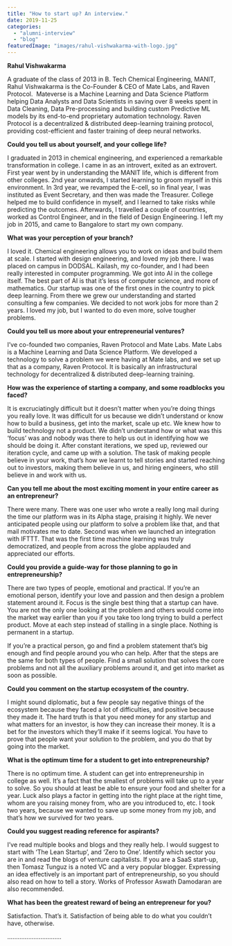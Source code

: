```yaml
---
title: "How to start up? An interview."
date: 2019-11-25
categories:
  - "alumni-interview"
  - "blog"
featuredImage: "images/rahul-vishwakarma-with-logo.jpg"
---
```


**Rahul Vishwakarma**

A graduate of the class of 2013 in B. Tech Chemical Engineering, MANIT, Rahul Vishwakarma is the Co-Founder & CEO of Mate Labs, and Raven Protocol.  Mateverse is a Machine Learning and Data Science Platform helping Data Analysts and Data Scientists in saving over 8 weeks spent in Data Cleaning, Data Pre-processing and building custom Predictive ML models by its end-to-end proprietary automation technology. Raven Protocol is a decentralized & distributed deep-learning training protocol, providing cost-efficient and faster training of deep neural networks.

**Could you tell us about yourself, and your college life?**

I graduated in 2013 in chemical engineering, and experienced a remarkable transformation in college. I came in as an introvert, exited as an extrovert. First year went by in understanding the MANIT life, which is different from other colleges. 2nd year onwards, I started learning to groom myself in this environment. In 3rd year, we revamped the E-cell, so in final year, I was instituted as Event Secretary, and then was made the Treasurer. College helped me to build confidence in myself, and I learned to take risks while predicting the outcomes. Afterwards, I travelled a couple of countries, worked as Control Engineer, and in the field of Design Engineering. I left my job in 2015, and came to Bangalore to start my own company.

**What was your perception of your branch?**

I loved it. Chemical engineering allows you to work on ideas and build them at scale. I started with design engineering, and loved my job there. I was placed on campus in DODSAL. Kailash, my co-founder, and I had been really interested in computer programming. We got into AI in the college itself. The best part of AI is that it’s less of computer science, and more of mathematics. Our startup was one of the first ones in the country to pick deep learning. From there we grew our understanding and started consulting a few companies. We decided to not work jobs for more than 2 years. I loved my job, but I wanted to do even more, solve tougher problems.

**Could you tell us more about your entrepreneurial ventures?**

I’ve co-founded two companies, Raven Protocol and Mate Labs. Mate Labs is a Machine Learning and Data Science Platform. We developed a technology to solve a problem we were having at Mate labs, and we set up that as a company, Raven Protocol. It is basically an infrastructural technology for decentralized & distributed deep-learning training.

**How was the experience of starting a company, and some roadblocks you faced?**

It is excruciatingly difficult but it doesn’t matter when you’re doing things you really love. It was difficult for us because we didn’t understand or know how to build a business, get into the market, scale up etc. We knew how to build technology not a product. We didn’t understand how or what was this ‘focus’ was and nobody was there to help us out in identifying how we should be doing it. After constant iterations, we sped up, reviewed our iteration cycle, and came up with a solution. The task of making people believe in your work, that’s how we learnt to tell stories and started reaching out to investors, making them believe in us, and hiring engineers, who still believe in and work with us.

**Can you tell me about the most exciting moment in your entire career as an entrepreneur?**

There were many. There was one user who wrote a really long mail during the time our platform was in its Alpha stage, praising it highly. We never anticipated people using our platform to solve a problem like that, and that mail motivates me to date. Second was when we launched an integration with IFTTT. That was the first time machine learning was truly democratized, and people from across the globe applauded and appreciated our efforts.

**Could you provide a guide-way for those planning to go in entrepreneurship?**

There are two types of people, emotional and practical. If you’re an emotional person, identify your love and passion and then design a problem statement around it. Focus is the single best thing that a startup can have. You are not the only one looking at the problem and others would come into the market way earlier than you if you take too long trying to build a perfect product. Move at each step instead of stalling in a single place. Nothing is permanent in a startup.

If you’re a practical person, go and find a problem statement that’s big enough and find people around you who can help. After that the steps are the same for both types of people. Find a small solution that solves the core problems and not all the auxiliary problems around it, and get into market as soon as possible.

**Could you comment on the startup ecosystem of the country.**

I might sound diplomatic, but a few people say negative things of the ecosystem because they faced a lot of difficulties, and positive because they made it. The hard truth is that you need money for any startup and what matters for an investor, is how they can increase their money. It is a bet for the investors which they’ll make if it seems logical. You have to prove that people want your solution to the problem, and you do that by going into the market.

**What is the optimum time for a student to get into entrepreneurship?**

There is no optimum time. A student can get into entrepreneurship in college as well. It’s a fact that the smallest of problems will take up to a year to solve. So you should at least be able to ensure your food and shelter for a year. Luck also plays a factor in getting into the right place at the right time, whom are you raising money from, who are you introduced to, etc. I took two years, because we wanted to save up some money from my job, and that’s how we survived for two years.

**Could you suggest reading reference for aspirants?**

I’ve read multiple books and blogs and they really help. I would suggest to start with ‘The Lean Startup’, and ‘Zero to One’. Identify which sector you are in and read the blogs of venture capitalists. If you are a SaaS start-up, then Tomasz Tunguz is a noted VC and a very popular blogger. Expressing an idea effectively is an important part of entrepreneurship, so you should also read on how to tell a story. Works of Professor Aswath Damodaran are also recommended.

**What has been the greatest reward of being an entrepreneur for you?**

Satisfaction. That’s it. Satisfaction of being able to do what you couldn’t have, otherwise.

...............................
